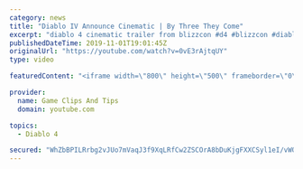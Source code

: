 ```yaml
---
category: news
title: "Diablo IV Announce Cinematic | By Three They Come"
excerpt: "diablo 4 cinematic trailer from blizzcon #d4 #blizzcon #diablo."
publishedDateTime: 2019-11-01T19:01:45Z
originalUrl: "https://youtube.com/watch?v=0vE3rAjtqUY"
type: video

featuredContent: "<iframe width=\"800\" height=\"500\" frameborder=\"0\" src=\"https://www.youtube.com/embed/0vE3rAjtqUY\" allow=\"accelerometer; autoplay; encrypted-media; gyroscope; picture-in-picture\" allowfullscreen></iframe>"

provider:
  name: Game Clips And Tips
  domain: youtube.com

topics:
  - Diablo 4

secured: "WhZbBPILRrbg2vJUo7mVaqJ3f9XqLRfCw2ZSCOrA8bDuKjgFXXCSyl1eI/vWOArKolvQ7pRpbCYIW08emxAnmmI39AzheAc6RWn05zX8YbEHgFRsGVVQPpl2Y02UPM7JRbyuuIlAaTeY8Icb9n7mAmb3gSWzv6rS0M5l3fpuBRpTFmiRYCzTaUxkV3ipNnHZsyF0teZF2mbc0Nu0s2A+0UE7i+9GSdxR2xt4p+DU4rSbkvuxokZcGzNsQRqLYslAxOj2qN5/ZW6cukB5B0Rj1hPjCWHotDTYBa6oUSu2Yj8gQGFIy+NeE1ULSR8jgsE3dsci8QiUYkOwJxExBCIrIxxIoz0ahGD7yGOaBKyEGGHoklpnXWJyq/HYqcTtlzrlesHidKYO3sDo92IzSt5V4Q==;KMqrrMY5nkl4uNbg2KaIsg=="
---
```


